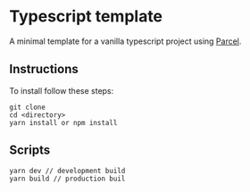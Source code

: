 # Typescript template

A minimal template for a vanilla typescript project using [Parcel](https://parceljs.org/).

## Instructions

To install follow these steps:

```
git clone
cd <directory>
yarn install or npm install
```

## Scripts

```
yarn dev // development build
yarn build // production buil
```